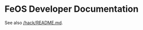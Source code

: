 FeOS Developer Documentation
============================

See also [/hack/README.md](/hack/README.md).